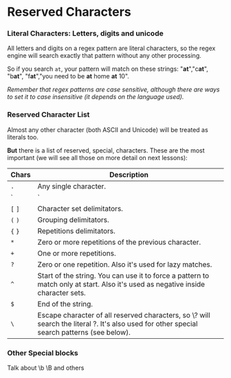 # Reserved Characters

### Literal Characters: Letters, digits and unicode
All letters and digits on a regex pattern are literal characters, so the regex engine will search exactly that pattern without any other processing.

So if you search `at`, your pattern will match on these strings: "**at**","c**at**", "b**at**", "f**at**","you need to be **at** home **at** 10".

*Remember that regex patterns are case sensitive, although there are ways to set it to case insensitive (it depends on the language used).*

### Reserved Character List

Almost any other character (both ASCII and Unicode) will be treated as literals too.

**But** there is a list of reserved, special, characters.
These are the most important (we will see all those on more detail on next lessons):

| Chars | Description |
| ------ | ------ |
| `.` | Any single character. |
| `|` | Or expression (one or another). |
| `[` `]` | Character set delimitators. |
| `(` `)` | Grouping delimitators. |
| `{` `}` | Repetitions delimitators. |
| `*` | Zero or more repetitions of the previous character. |
| `+` | One or more repetitions. |
| `?` | Zero or one repetition. Also it's used for lazy matches. |
| `^` | Start of the string. You can use it to force a pattern to match only at start. Also it's used as negative inside character sets. |
| `$` | End of the string. |
| `\`  | Escape character of all reserved characters, so \\? will search the literal ?. It's also used for other special search patterns (see below).  |


### Other Special blocks
Talk about \b \B and others